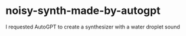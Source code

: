 # noisy-synth-made-by-autogpt
I requested AutoGPT to create a synthesizer with a water droplet sound
